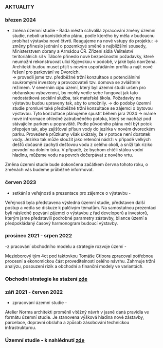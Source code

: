 

### AKTUALITY

### březen 2024
- změna územní studie -
Rada města schválila zpracování změny územní studie, neboli urbanistického plánu, podle kterého by měla v budoucnu probíhat výstavba nové čtvrti.
Reagujeme na nové vstupy do projektu:
→ změny přineslo jednání o pozemkové směně s nejbližšími sousedy, Ministerstvem obrany a Armádou ČR. Zřízení sídla Velitelství teritoriálních sil v Táboře přineslo nové bezpečnostní požadavky, které neumožní rekonstruovat ulici Kyjevskou v podobě, v jaké byla navržena. Architekti budou muset přijít s novým uspořádáním profilu a najít nové řešení pro parkování ve Dvorcích.   
→ provedli jsme tzv. předběžné tržní konzultace s potenciálními soukromými investory a provozovateli tzv. domova se zvláštním režimem. V severním cípu území, který byl územní studií určen pro občanskou vybavenost, by mohly vedle sebe fungovat jak tato nedostatková sociální služba, tak mateřská škola. Požadavky na výstavbu budou upraveny tak, aby to umožnily. 
→ do podoby územní studie promluví také předběžné tržní konzultace se zájemci o bytovou výstavbu. Tyto konzultace plánujeme spustit během jara 2024
→ máme nové infrormace ohledně zatrubněného potoka, který se nachází pod stávajícím parkem u popraviště. Podle původního plánu měl být potok přepojen tak, aby zajišťoval přísun vody do jezírka v novém dvoreckém parku. Provedené průzkumy však ukázaly, že v potoce není dostatek vody. Jezírko tak může sloužit jako retenční nádrž: v případě velkých dešťů dočasně zachytí dešťovou vodu z celého okolí, a sníží tak riziko povodní na dolním toku. V případě, že bychom chtěli stálou vodní hladinu, můžeme vodu na povrch dočerpávat z nového vrtu.

Změna územní studie bude dokončena začátkem června tohoto roku, o změnách vás budeme průběžně informovat.


### červen 2023 
- setkání s veřejností a prezentace pro zájemce o výstavbu -

Veřejnosti byla představena výsledná územní studie, představen další postup a vedla se diskuze k palčivým tématům. Na samostatnou prezentaci byli následně pozváni zájemci o výstavbu z řad developerů a investorů, kterým jsme představili podrobné parametry zástavby, bilance území a předpokládaný časový harmonogram budoucí výstavby. 

### prosinec 2021 - srpen 2022 
-z pracování obchodního modelu a strategie rozvoje území -

Mezioborový tým 4ct pod taktovkou Tomáše Ctibora zpracoval potřebnou procesní a ekonomickou část proveditelnosti celého návrhu. Zahrnuje tržní analýzu, posouzení rizik a obchodní a finanční modely ve variantách. 
### Obchodní strategie ke stažení <a href="https://www.taborcz.eu/assets/File.ashx?id_org=16470&id_dokumenty=91768">zde</a>

### září 2021 - červen 2022 
- zpracování územní studie -

Atelier Norma architekti proměnil vítěžný návrh v jasně daná pravidla ve formátu územní studie. Je stanovena výšková hladina nové zástavby, parcelace, dopravní obsluha a způsob zásobování technickou infrastrukturou. 
### Územní studie - k nahlédnutí <a href="https://www.taborcz.eu/vismo/dokumenty2.asp?id=80568&n=uzemni-studie-tabor-obytna-ctvrt-dvorce&p1=66237">zde</a>


